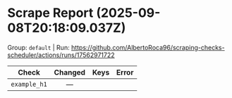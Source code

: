 # Scrape Report (2025-09-08T20:18:09.037Z)

Group: `default`  |  Run: https://github.com/AlbertoRoca96/scraping-checks-scheduler/actions/runs/17562971722

| Check | Changed | Keys | Error |
|---|:---:|:--|:--|
| `example_h1` | — |  |  |

